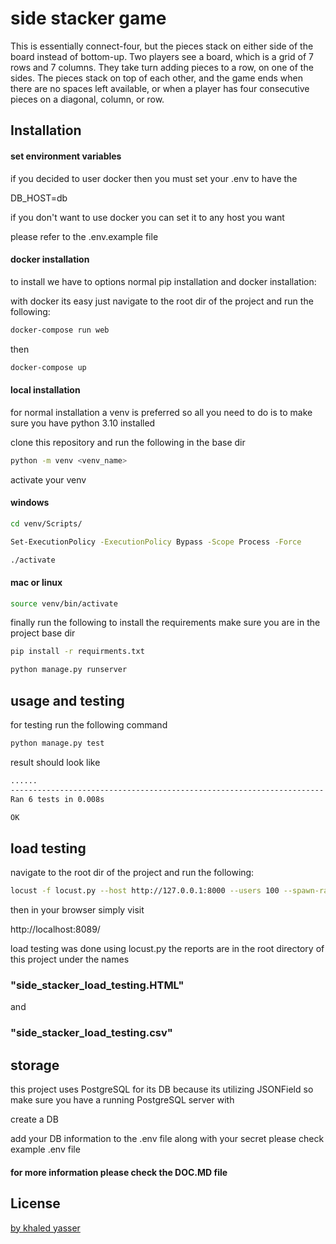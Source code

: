 # side stacker game

This is essentially connect-four, but the pieces stack on either side of the board instead of bottom-up.
Two players see a board, which is a grid of 7 rows and 7 columns. They take turn adding pieces to a row, on one of the sides. The pieces stack on top of each other, and the game ends when there are no spaces left available, or when a player has four consecutive pieces on a diagonal, column, or row.


## Installation

#### set environment variables
if you decided to user docker then you must set your .env to have the 

DB_HOST=db

if you don't want to use docker 
you can set it to any host you want 

please refer  to the .env.example file

#### docker installation 

to install we have to options normal pip installation and docker installation:

with docker its easy just navigate to the root dir of the project and run the following:

```bash
docker-compose run web
```
then 

```bash
docker-compose up
```
#### local installation 

for normal installation a venv is preferred so all you need to do is to make sure you have python 3.10 installed

clone this repository and run the following in the base dir

```bash
python -m venv <venv_name>
```

activate your venv

#### windows

```bash
cd venv/Scripts/
```

```bash
Set-ExecutionPolicy -ExecutionPolicy Bypass -Scope Process -Force
```
```bash
./activate
```


#### mac or linux

```bash
source venv/bin/activate
```

finally run the following to install the requirements make sure you are in the project base dir

```bash
pip install -r requirments.txt
```

```bash
python manage.py runserver
```

## usage and testing
for testing run the following command 

```bash
python manage.py test
```

result should look like 

```bash
......
----------------------------------------------------------------------
Ran 6 tests in 0.008s

OK
```

## load testing 

navigate to the root dir of the project and run the following:

```bash
locust -f locust.py --host http://127.0.0.1:8000 --users 100 --spawn-rate 50
```

then in your browser simply visit 

http://localhost:8089/

load testing was done using locust.py the reports are in the root directory of this project under the names 

### "side_stacker_load_testing.HTML" 
and 
### "side_stacker_load_testing.csv"


## storage

this project uses PostgreSQL for its DB because its utilizing JSONField
so make sure you have a running PostgreSQL server with 

create a DB 

add your DB information to the .env file
along with your secret please check example .env file

#### for more information please check the DOC.MD file 
## License
[by khaled yasser](kikokhaled.u@gmail.com)
